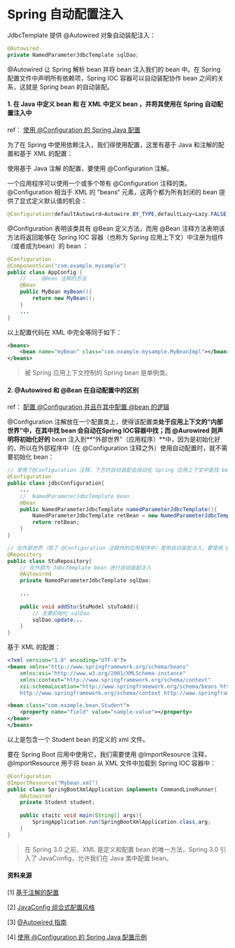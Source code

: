 # Spring 自动配置注入

JdbcTemplate 提供 @Autowired 对象自动装配注入：

~~~java
@Autowired
private NamedParameterJdbcTemplate sqlDao;
~~~

@Autowired 让 Spring 解析 bean 并将 bean 注入我们的 bean 中。在 Spring 配置文件中声明所有依赖项，Spring IOC 容器可以自动装配协作 bean 之间的关系，这就是 Spring bean 的自动装配。



#### 1. 在 Java 中定义 bean 和 在 XML 中定义 bean ，并将其使用在 Spring 自动配置注入中

ref： [使用 @Configuration 的 Spring Java 配置](https://www.netjstech.com/2015/10/spring-example-program-using-javaconfig-annotations.html)

为了在 Spring 中使用依赖注入，我们得使用配置，这里有基于 Java 和注解的配置和基于 XML 的配置：

使用基于 Java 注解 的配置，要使用 @Configuration 注解。

一个应用程序可以使用一个或多个带有 @Configuration 注释的类。@Configuration 相当于 XML 的 ”beans“ 元素，这两个都为所有封闭的 bean 提供了显式定义默认值的机会：

~~~java
@Configuration(defaultAutowird=Autowire.BY_TYPE,defaultLazy=Lazy.FALSE)
~~~

@Configuration 表明该类具有 @Bean 定义方法，而用 @Bean 注释方法表明该方法将返回能够在 Spring IOC 容器（也称为 Spring 应用上下文）中注册为组件（或者成为bean）的 bean ：

~~~java
@Configuration
@ComponentScan("com.example.mysample")
public class AppConfig {
    // ... @Bean 注释的方法
    @Bean
    public MyBean myBean(){
        return new MyBean();
    }
    ...
}
~~~

以上配置代码在 XML 中完全等同于如下：

~~~xml
<beans>
    <bean name="myBean" class="com.example.mysample.MyBeanImpl"></bean>
</beans>
~~~

> 被 Spring 应用上下文控制的 Spring bean 是单例类。



#### 2. @Autowired 和 @Bean 在自动配置中的区别

ref： [配置 @Configuration 并且在其中配置 @bean 的逻辑](https://stackoverflow.com/questions/32078600/why-do-i-not-need-autowired-on-bean-methods-in-a-spring-configuration-class)

@Configuration 注解放在一个配置类上，使得该配置类**处于应用上下文的“内部世界”**中，在其中找 bean 会自动在Spring IOC容器中找；而 @Aurowired 则声明将**初始化好的** bean 注入到**“外部世界”（应用程序）**中，因为是初始化好的，所以在外部程序中（在 @Configuration 注释之外）使用自动配置时，就不需要初始化 bean：

~~~java
// 使用了@Configuration 注释，下方的自动装配会自动在 Spring 应用上下文中查找 bean，不需要使用 @Autowired
@Configuration
public class jdbcConfiguration{
    ...
 	//  NamedParameterJdbcTemplate bean      
    @Bean
    public NamedParameterJdbcTemplate namedParameterJdbcTemplate(){
        NamedParameterJdbcTemplate retBean = new NamedParameterJdbcTemplate(dataSource());
        return retBean;
    }
}
~~~

~~~java
// 在外部世界（除了 @Configuration 注释外的应用程序中）使用自动装配注入，要使用 @Autowired
@Repository
public class StuRepository{
    // 在外部为 JdbcTemplate bean 进行自动装配注入
    @Autowired
    private NamedParameterJdbcTemplate sqlDao;
    
    ...
    
    public void addStu(StuModel stuToAdd){
        // 无需初始化 sqlDao
        sqlDao.update...
    }
}
~~~





基于 XML 的配置：

~~~xml
<?xml version="1.0" encoding="UTF-8"?>
<beans xmlns="http://www.springframework.org/schema/beans"
    xmlns:xsi="http://www.w3.org/2001/XMLSchema-instance"
    xmlns:context="http://www.springframework.org/schema/context"
    xsi:schemaLocation="http://www.springframework.org/schema/beans http://www.springframework.org/schema/beans/spring-beans.xsd
    http://www.springframework.org/schema/context http://www.springframework.org/schema/context/spring-context.xsd">

<bean class="com.example.bean.Student">
    <property name="field" value="sample-value"></property>
</bean>
</beans>
~~~

以上是包含一个 Student bean 的定义的 xml 文件。

要在 Spring Boot 应用中使用它，我们需要使用 @ImportResource 注释，@ImportResource 用于将 bean 从 XML 文件中加载到 Spring IOC 容器中：

~~~java
@Configuration
@ImportResource("Mybean.xml")
public class SpringBootXmlApplication implements CommandLineRunner{
    @Autowired
    private Student student;
    
    public staitc void main(String[] args){
        SpringApplication.run(SpringBootXmlApplication.class,arg;
    }
}
~~~

> 在 Spring 3.0 之前，XML 是定义和配置 bean 的唯一方法，Spring 3.0 引入了 JavaConfig，允许我们在 Java 类中配置 bean。



#### 资料来源

[1] [基于注解的配置](https://docs.spring.io/spring-framework/docs/3.0.0.M3/reference/html/ch04s11.html)

[2] [JavaConfig 组合式配置风格](https://docs.spring.io/spring-javaconfig/docs/1.0.0.M4/reference/html/ch06.html)

[3] [@Autowired 指南](https://www.baeldung.com/spring-autowire)

[4] [使用 @Configuration 的 Spring Java 配置示例](https://www.netjstech.com/2015/10/spring-example-program-using-javaconfig-annotations.html)

